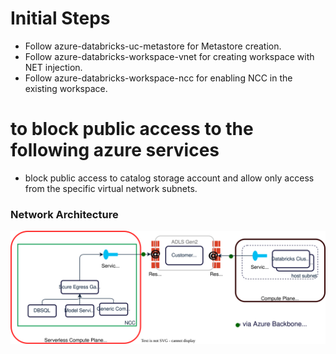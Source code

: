 # Initial Steps
- Follow azure-databricks-uc-metastore for Metastore creation.
- Follow azure-databricks-workspace-vnet for creating workspace with NET injection.
- Follow azure-databricks-workspace-ncc for enabling NCC in the existing workspace.

# to block public access to the following azure services
- block public access to catalog storage account and allow only access from the specific virtual network subnets.

### Network Architecture
![alt text](./drawio/architecture.drawio.svg)